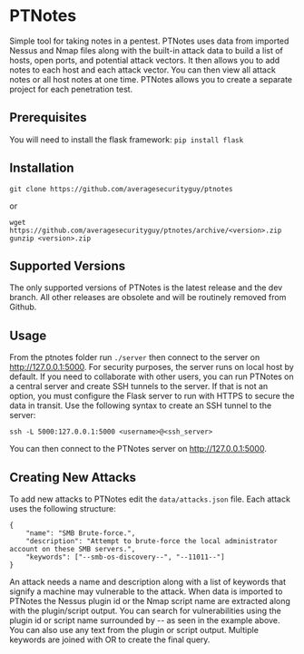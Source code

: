 # PTNotes
Simple tool for taking notes in a pentest. PTNotes uses data from imported Nessus and Nmap files along with the built-in attack data to build a list of hosts, open ports, and potential attack vectors. It then allows you to add notes to each host and each attack vector. You can then view all attack notes or all host notes at one time. PTNotes allows you to create a separate project for each penetration test.

## Prerequisites
You will need to install the flask framework: `pip install flask`

## Installation
`git clone https://github.com/averagesecurityguy/ptnotes`

or

```
wget https://github.com/averagesecurityguy/ptnotes/archive/<version>.zip
gunzip <version>.zip
```

## Supported Versions
The only supported versions of PTNotes is the latest release and the dev branch. All other releases are obsolete and will be routinely removed from Github.


## Usage
From the ptnotes folder run `./server` then connect to the server on http://127.0.0.1:5000. For security purposes, the server runs on local host by default. If you need to collaborate with other users, you can run PTNotes on a central server and create SSH tunnels to the server. If that is not an option, you must configure the Flask server to run with HTTPS to secure the data in transit. Use the following syntax to create an SSH tunnel to the server:

```
ssh -L 5000:127.0.0.1:5000 <username>@<ssh_server>
```

You can then connect to the PTNotes server on http://127.0.0.1:5000.

## Creating New Attacks
To add new attacks to PTNotes edit the `data/attacks.json` file. Each attack uses the following structure:

```
{
    "name": "SMB Brute-force.",
    "description": "Attempt to brute-force the local administrator account on these SMB servers.",
    "keywords": ["--smb-os-discovery--", "--11011--"]
}
```

An attack needs a name and description along with a list of keywords that signify a machine may vulnerable to the attack. When data is imported to PTNotes the Nessus plugin id or the Nmap script name are extracted along with the plugin/script output. You can search for vulnerabilities using the plugin id or script name surrounded by -- as seen in the example above. You can also use any text from the plugin or script output. Multiple keywords are joined with OR to create the final query.
